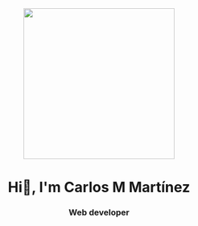 <div  id="header"   align="center">
  <img src="https://media.giphy.com/media/4H3Ii5eLChYul9p7NL/giphy-downsized-large.gif" width="300" heigth="400" />
  <br>
   <H1 align="center"> Hi👋, I'm Carlos M Martínez </h1> 
  <h3 align="center"> Web developer</h3>   
</div>
